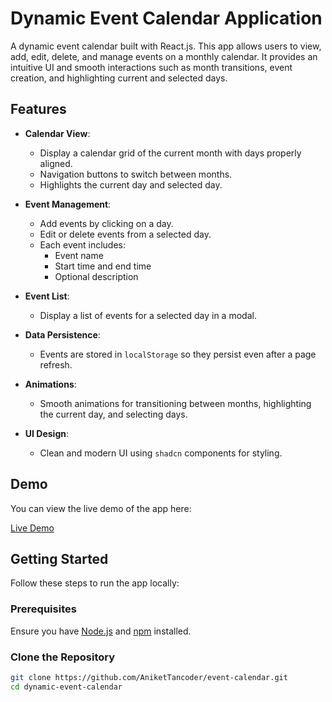 # Dynamic Event Calendar Application

A dynamic event calendar built with React.js. This app allows users to view, add, edit, delete, and manage events on a monthly calendar. It provides an intuitive UI and smooth interactions such as month transitions, event creation, and highlighting current and selected days.

## Features

- **Calendar View**:
  - Display a calendar grid of the current month with days properly aligned.
  - Navigation buttons to switch between months.
  - Highlights the current day and selected day.

- **Event Management**:
  - Add events by clicking on a day.
  - Edit or delete events from a selected day.
  - Each event includes:
    - Event name
    - Start time and end time
    - Optional description
  
- **Event List**:
  - Display a list of events for a selected day in a modal.

- **Data Persistence**:
  - Events are stored in `localStorage` so they persist even after a page refresh.

- **Animations**:
  - Smooth animations for transitioning between months, highlighting the current day, and selecting days.

- **UI Design**:
  - Clean and modern UI using `shadcn` components for styling.

## Demo

You can view the live demo of the app here:

[Live Demo]([https://your-deployed-link.com](https://67592edde8e88e16a3755d50--dynamiceventcalender.netlify.app/))  


## Getting Started

Follow these steps to run the app locally:

### Prerequisites

Ensure you have [Node.js](https://nodejs.org/) and [npm](https://www.npmjs.com/) installed.

### Clone the Repository

```bash
git clone https://github.com/AniketTancoder/event-calendar.git
cd dynamic-event-calendar
